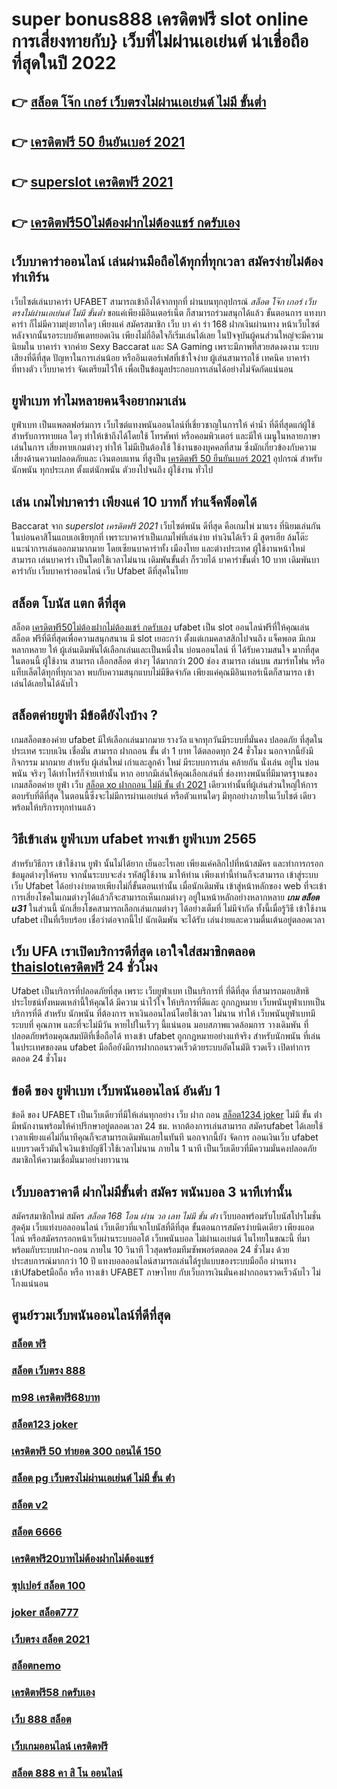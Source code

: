 # super bonus888 เครดิตฟรี  slot online  การเสี่ยงทายกับ} เว็บที่ไม่ผ่านเอเย่นต์ น่าเชื่อถือที่สุดในปี 2022 

## 👉 [สล็อต โจ๊ก เกอร์ เว็บตรงไม่ผ่านเอเย่นต์ ไม่มี ขั้นต่ำ](https://www.ufaeat.com/register/)
## 👉 [เครดิตฟรี 50 ยืนยันเบอร์ 2021](https://www.ufaeat.com/regis-ufabet-master-free/)
## 👉 [superslot เครดิตฟรี 2021](https://www.ufaeat.com/ทางเข้ายูฟ่าเบท-ufabet/)
## 👉 [เครดิตฟรี50ไม่ต้องฝากไม่ต้องแชร์ กดรับเอง](https://www.ufaeat.com/credit-free-50/)

## เว็บบาคาร่าออนไลน์  เล่นผ่านมือถือได้ทุกที่ทุกเวลา สมัครง่ายไม่ต้องทำเทิร์น

 เว็บไซต์เล่นบาคาร่า  UFABET สามารถเข้าถึงได้จากทุกที่ ผ่านบนทุกอุปกรณ์ *สล็อต โจ๊ก เกอร์ เว็บตรงไม่ผ่านเอเย่นต์ ไม่มี ขั้นต่ำ* ขอแค่เพียงมีอินเตอร์เน็ต ก็สามารถร่วมสนุกได้แล้ว ขั้นตอนการ  แทงบาคาร่า ก็ไม่มีความยุ่งยากใดๆ เพียงแค่ สมัครสมาชิก  เว็บ บา ค่า ร่า 168 ฝากเงินผ่านทาง หน้าเว็บไซต์ หลังจากนั้นรอระบบอัพเดทยอดเงิน เพียงไม่กี่อึดใจก็เริ่มเล่นได้เลย ในปัจจุบันผู้คนส่วนใหญ่จะมีความนิยมใน บาคาร่า จากค่าย Sexy Baccarat และ SA Gaming เพราะมีภาพที่สวยสดงดงาม ระบบเสียงที่ดีที่สุด ปัญหาในการเล่นน้อย หรืออินเตอร์เฟสที่เข้าใจง่าย ผู้เล่นสามารถใช้  เทคนิค  บาคาร่า ที่ทางตัว เว็บบาคาร่า จัดเตรียมไว้ให้ เพื่อเป็นข้อมูลประกอบการเล่นได้อย่างไม่จัดกัดแน่นอน 


## ยูฟ่าเบท ทำไมหลายคนจึงอยากมาเล่น

 ยูฟ่าเบท  เป็นแพลตฟอร์มการ เว็บไซต์แทงพนันออนไลน์ที่เชี่ยวชาญในการให้ ค่าน้ำ ที่ดีที่สุดแก่ผู้ใช้ สำหรับการทายผล ใดๆ   ทำให้เข้าถึงได้โดยใช้ โทรศัพท์ หรือคอมพิวเตอร์ และมีให้  เมนูในหลายภาษาเล่นในการ  เสี่ยงทายเกมต่างๆ ทำให้  ไม่มีเป็นต้องใช้ ใช้งานของบุคคลที่สาม ซึ่งมักเกี่ยวข้องกับความเสี่ยงด้านความปลอดภัยและ  เงินตอบแทน ที่สูงป็น [เครดิตฟรี 50 ยืนยันเบอร์ 2021](https://www.ufaeat.com/ทางเข้ายูฟ่าเบท-ufabet/) อุปกรณ์ สำหรับ นักพนัน ทุกประเภท ตั้งแต่นักพนัน ตัวยงไปจนถึง ผู้ใช้งาน ทั่วไป

## เล่น เกมไพ่บาคาร่า  เพียงแค่ 10 บาทก็ ทำแจ็คพ็อตได้

 Baccarat  จาก *superslot เครดิตฟรี 2021*  เว็บไซต์พนัน ดีที่สุด  คือเกมไพ่  มาแรง  ที่นิยมเล่นกันในบ่อนคาสิโนแถบเอเชียทุกที่  เพราะบาคาร่าเป็นเกมไพ่ที่เล่นง่าย ทำเงินได้เร็ว มี สูตรเฮีย ล้มโต๊ะ   แนะนำการเล่นออกมามากมาย โดยเซียนบาคาร่าทั้ง เมืองไทย และต่างประเทศ  ผู้ใช้งานหน้าใหม่สามารถ เล่นบาคาร่า เป็นโดยใช้เวลาไม่นาน เดิมพันขั้นต่ำ ก็รวยได้ บาคาร่าขั้นต่ำ 10 บาท เดิมพันบาคาร่ากับ เว็บบาคาร่าออนไลน์  เว็บ Ufabet  ดีที่สุดในไทย


## สล็อต โบนัส แตก ดีที่สุด

สล็อต [เครดิตฟรี50ไม่ต้องฝากไม่ต้องแชร์ กดรับเอง](https://www.ufaeat.com/ทางเข้ายูฟ่าเบท-ufabet/)  ufabet   เป็น slot ออนไลน์ฟรีที่ให้คุณเล่นสล็อต ฟรีที่ดีที่สุดเพื่อความสนุกสนาน มี slot  เยอะกว่า ตั้งแต่เกมคลาสสิกไปจนถึง แจ็คพอต  มีเกมหลากหลาย ให้ ผู้เล่นเดิมพันได้เลือกเล่นและเป็นหนึ่งใน  บ่อนออนไลน์ ที่  ได้รับความสนใจ มากที่สุดในตอนนี้  ผู้ใช้งาน   สามารถ เลือกสล็อต ต่างๆ ได้มากกว่า 200 ช่อง สามารถ เล่นบน สมาร์ทโฟน หรือแท็บเล็ตได้ทุกที่ทุกเวลา พบกับความสนุกแบบไม่มีขีดจำกัด เพียงแค่คุณมีอินเทอร์เน็ตก็สามารถ เข้าเล่นได้เลยในได้ฉับไว 


## สล็อตค่ายยูฟ่า มีข้อดียังไงบ้าง ?
 เกมสล็อตของค่าย ufabet มีให้เลือกเล่นมากมาย  รางวัล  แจกทุกวันมีระบบที่มั่นคง ปลอดภัย  ที่สุดในประเทศ  ระบบเงิน  เชื่อมั่น สามารถ  ฝากถอน ขั้น ต่ํา 1 บาท ได้ตลอดทุก 24 ชั่วโมง นอกจากนี้ยังมีกิจกรรม  มากมาย สำหรับ ผู้เล่นใหม่ เก่าและลูกค้า ใหม่ มีระบบการเล่น  คล้ายกัน นั่งเล่น อยู่ใน บ่อนพนัน จริงๆ ได้เท่าไหร่ก็จ่ายเท่านั้น หาก อยากมีเล่นให้คุณเลือกเล่นที่ ช่องทางพนันที่มีมาตรฐานของ เกมสล็อตค่าย ยูฟ่า  เว็บ [สล็อต xo ฝากถอน ไม่มี ขั้น ต่ํา 2021](https://www.ufaeat.com/credit-free-50/) เดียวเท่านั้นที่ผู้เล่นส่วนใหญ่ให้การตอบรับที่ดีที่สุด ในตอนนี้ซึ่งจะไม่มีการผ่านเอเย่นต์ หรือตัวแทนใดๆ มีทุกอย่างภายในเว็บไชต์ เดียวพร้อมให้บริการทุกท่านแล้ว

## วิธีเข้าเล่น ยูฟ่าเบท ufabet ทางเข้า ยูฟ่าเบท 2565

สำหรับวิธีการ เข้าใช้งาน   ยูฟ่า นั้นไม่ได้ยาก เย็นอะไรเลย เพียงแค่คลิกไปที่หน้าสมัคร  และทำการกรอกข้อมูลต่างๆให้ครบ จากนั้นระบบจะส่ง  รหัสผู้ใช้งาน  มาให้ท่าน เพียงเท่านี้ท่านก็จะสามารถ เข้าสู่ระบบ เว็บ Ufabet ได้อย่างง่ายดายเพียงไม่กี่ขั้นตอนเท่านั้น เมื่อนักเดิมพัน เข้าสู่หน้าหลักของ web ที่จะเข้า การเสี่ยงโชคในเกมต่างๆได้แล้วก็จะสามารถเห็นเกมต่างๆ อยู่ในหน้าหลักอย่างหลากหลาย  ***เกม สล็อต u31*** ในส่วนนี้ นักเสี่ยงโชคสามารถเลือกเล่นเกมต่างๆ ได้อย่างเต็มที่ ไม่มีจำกัด  ทั้งนี้เมื่อรู้วิธี เข้าใช้งาน   ufabet  เป็นที่เรียบร้อย เชื่อว่าต่อจากนี้ไป นักเดิมพัน จะได้รับ  เล่นง่ายและความตื่นเต้นอยู่ตลอดเวลา


## เว็บ UFA เราเปิดบริการดีที่สุด เอาใจใส่สมาชิกตลอด [thaislotเครดิตฟรี](https://www.ufaeat.com/regis-ufabet-master-free/) 24 ชั่วโมง

Ufabet  เป็นบริการที่ปลอดภัยที่สุด  เพราะ เว็บยูฟ่าเบท  เป็นบริการที่ ที่ดีที่สุด ที่สามารถมอบสิทธิประโยชน์ทั้งหมดเหล่านี้ให้คุณได้ มีความ น่าไว้ใจ  ให้บริการที่ดีและ ถูกกฎหมาย  เว็บพนันยูฟ่าเบทเป็นบริการที่ดี สำหรับ นักพนัน ที่ต้องการ หาเงินออนไลน์โดยใช้เวลา ไม่นาน ทำให้  เว็บพนันยูฟ่าเบทมีระบบที่ คุณภาพ และที่จะไม่มีวัน หายไปในเร็วๆ นี้แน่นอน มอบสภาพแวดล้อมการ วางเดิมพัน ที่ ปลอดภัยพร้อมคุณสมบัติที่เชื่อถือได้  ทางเข้า ufabet   ถูกกฎหมายอย่างแท้จริง สำหรับนักพนัน ที่เล่นในประเทศของตน  ufabet มือถือยังมีการฝากถอนรวดเร็วด้วยระบบอัตโนมัติ รวดเร็ว เปิดทำการตลอด 24 ชั่วโมง


## ข้อดี ของ ยูฟ่าเบท เว็บพนันออนไลน์ อันดับ 1 

ข้อดี ของ UFABET เป็นเว็บเดียวที่มีให้เล่นทุกอย่าง  เว็บ ฝาก ถอน [สล็อต1234 joker](https://www.ufaeat.com/ufabet-master-login/) ไม่มี ขั้น ต่ํา  มีพนักงานพร้อมให้คำปรึกษาอยู่ตลอดเวลา 24 ชม. หากต้องการเล่นสามารถ สมัครufabet  ได้เลยใช้เวลาเพียงแค่ไม่กี่นาทีคุณก็จะสามารถเดิมพันเลยในทันที นอกจากนี้ยัง จัดการ  ถอนเงินเว็บ ufabet  แบบรวดเร็วมันใจเงินเข้าบัญชีไวใช้เวลาไม่นาน ภายใน 1 นาที เป็นเว็บเดียวที่มีความมั่นคงปลอดภัยสมาชิกให้ความเชื่อมั่นมาอย่างยาวนาน


## เว็บบอลราคาดี ฝากไม่มีขั้นต่ำ สมัคร พนันบอล 3 นาทีเท่านั้น

สมัครสมาชิกใหม่ สมัคร *สล็อต 168 โอน ผ่าน วอ เลท ไม่มี ขั้น ต่ํา* เว็บบอลพร้อมรับโบนัสโปรโมชั่นสุดคุ้ม เว็บแท่งบอลออนไลน์ เว็บเดียวที่แจกโบนัสที่ดีที่สุด ขั้นตอนการสมัครง่ายนิดเดียว เพียงแอดไลน์ หรือสมัครกรอกหน้าเว็บผ่านระบบออโต้ เว็บพนันบอล ไม่ผ่านเอเย่นต์ ในไทยในขณะนี้ ที่มาพร้อมกับระบบฝาก-ถอน ภายใน 10 วินาที ไวสุดพร้อมทีมซัพพอร์ตตลอด 24 ชั่วโมง ด้วยประสบการณ์มากกว่า 10 ปี แทงบอลออนไลน์สามารถเล่นได้รูปแบบของระบบมือถือ ผ่านทางเข้าUfabetมือถือ หรือ  ทางเข้า UFABET ภาษาไทย กับเว็บการเงินมั่นคงฝากถอนรวดเร็วฉับไว ไม่โกงแน่นอน


## ศูนย์รวมเว็บพนันออนไลน์ที่ดีที่สุด

### [สล็อต ฟรี](https://atom.io/themes/UFAEAT%20เว็บตรง%20ทางเข้า%20UFABET%20สล็อต11ไฮโล%20008%20สล็อต%20สมัครฟรี%20ฟรีเครดิต%20100%)
### [สล็อต เว็บตรง 888](https://atom.io/themes/UFAEAT%20เว็บตรง%20ทางเข้า%20UFABET%20สมัคร%20ufabet%20รับเครดิต%20008%20สล็อต%20สมัครฟรี%20ฟรีเครดิต%20100%)
### [m98 เครดิตฟรี68บาท](https://atom.io/themes/UFAEAT%20เว็บตรง%20ทางเข้า%20UFABET%20winner55%20เครดิตฟรี%20100%20บาท%20008%20สล็อต%20สมัครฟรี%20ฟรีเครดิต%20100%)
### [สล็อต123 joker](https://atom.io/themes/UFAEAT%20เว็บตรง%20ทางเข้า%20UFABET%20เครดิตฟรี%20120%20กดรับ%20เอง%20008%20สล็อต%20สมัครฟรี%20ฟรีเครดิต%20100%)
### [เครดิตฟรี 50 ทำยอด 300 ถอนได้ 150](https://atom.io/themes/UFAEAT%20เว็บตรง%20ทางเข้า%20UFABET%20noname%20auto%20สล็อต%20008%20สล็อต%20สมัครฟรี%20ฟรีเครดิต%20100%)
### [สล็อต pg เว็บตรงไม่ผ่านเอเย่นต์ ไม่มี ขั้น ต่ํา](https://atom.io/themes/UFAEAT%20เว็บตรง%20ทางเข้า%20UFABET%20สล็อต%20pg%20เว็บตรงไม่ผ่านเอเย่นต์%202022%20008%20สล็อต%20สมัครฟรี%20ฟรีเครดิต%20100%)
### [สล็อต v2](https://atom.io/themes/UFAEAT%20เว็บตรง%20ทางเข้า%20UFABET%20เครดิตฟรีonlyfan69%20008%20สล็อต%20สมัครฟรี%20ฟรีเครดิต%20100%)
### [สล็อต 6666](https://atom.io/themes/UFAEAT%20เว็บตรง%20ทางเข้า%20UFABET%2077%20evo%20สล็อต%20008%20สล็อต%20สมัครฟรี%20ฟรีเครดิต%20100%)
### [เครดิตฟรี20บาทไม่ต้องฝากไม่ต้องแชร์](https://atom.io/themes/UFAEAT%20เว็บตรง%20ทางเข้า%20UFABET%20mgwสล็อต%20008%20สล็อต%20สมัครฟรี%20ฟรีเครดิต%20100%)
### [ซุปเปอร์ สล็อต 100](https://atom.io/themes/UFAEAT%20เว็บตรง%20ทางเข้า%20UFABET%20สล็อต777%20slot%20008%20สล็อต%20สมัครฟรี%20ฟรีเครดิต%20100%)
### [joker สล็อต777](https://atom.io/themes/UFAEAT%20เว็บตรง%20ทางเข้า%20UFABET%20สล็อต%20350%20008%20สล็อต%20สมัครฟรี%20ฟรีเครดิต%20100%)
### [เว็บตรง สล็อต 2021](https://atom.io/themes/UFAEAT%20เว็บตรง%20ทางเข้า%20UFABET%20winner%201688%20เครดิตฟรี%20008%20สล็อต%20สมัครฟรี%20ฟรีเครดิต%20100%)
### [สล็อตnemo](https://atom.io/themes/UFAEAT%20เว็บตรง%20ทางเข้า%20UFABET%20สล็อต%20wallet%20เครดิตฟรี%202022%20ล่าสุด%20008%20สล็อต%20สมัครฟรี%20ฟรีเครดิต%20100%)
### [เครดิตฟรี58 กดรับเอง](https://atom.io/themes/UFAEAT%20เว็บตรง%20ทางเข้า%20UFABET%20สมัคร%20ufabet%20ทางเข้ามือถือ%20008%20สล็อต%20สมัครฟรี%20ฟรีเครดิต%20100%)
### [เว็บ 888 สล็อต](https://atom.io/themes/UFAEAT%20เว็บตรง%20ทางเข้า%20UFABET%20pxj%20เครดิตฟรี%2058สมัคร%20ใหม่%20008%20สล็อต%20สมัครฟรี%20ฟรีเครดิต%20100%)
### [เว็บเกมออนไลน์ เครดิตฟรี](https://atom.io/themes/UFAEAT%20เว็บตรง%20ทางเข้า%20UFABET%20สล็อต%20pp%20008%20สล็อต%20สมัครฟรี%20ฟรีเครดิต%20100%)
### [สล็อต 888 คา สิ โน ออนไลน์](https://atom.io/themes/UFAEAT%20เว็บตรง%20ทางเข้า%20UFABET%20เครดิตฟรี%2020%20กดรับเอง%20ยืนยันเบอร์%20008%20สล็อต%20สมัครฟรี%20ฟรีเครดิต%20100%)